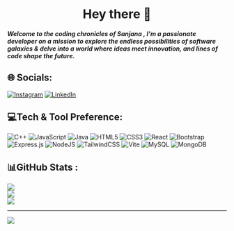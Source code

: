 # <h1 align="center">Hey there 👋</h1>

##### Welcome to the coding chronicles of Sanjana , I'm a passionate developer on a mission to explore the endless possibilities of software galaxies & delve into a world where ideas meet innovation, and lines of code shape the future.


## 🌐 Socials:
[![Instagram](https://img.shields.io/badge/Instagram-%23E4405F.svg?logo=Instagram&logoColor=white)](https://instagram.com/shiya._.18) [![LinkedIn](https://img.shields.io/badge/LinkedIn-%230077B5.svg?logo=linkedin&logoColor=white)](https://linkedin.com/in/https://www.linkedin.com/in/sanjana-singh-426321228/)

## 💻Tech & Tool Preference:
![C++](https://img.shields.io/badge/c++-%2300599C.svg?style=for-the-badge&logo=c%2B%2B&logoColor=white) ![JavaScript](https://img.shields.io/badge/javascript-%23323330.svg?style=for-the-badge&logo=javascript&logoColor=%23F7DF1E) ![Java](https://img.shields.io/badge/java-%23ED8B00.svg?style=for-the-badge&logo=openjdk&logoColor=white) ![HTML5](https://img.shields.io/badge/html5-%23E34F26.svg?style=for-the-badge&logo=html5&logoColor=white) ![CSS3](https://img.shields.io/badge/css3-%231572B6.svg?style=for-the-badge&logo=css3&logoColor=white) ![React](https://img.shields.io/badge/react-%2320232a.svg?style=for-the-badge&logo=react&logoColor=%2361DAFB) ![Bootstrap](https://img.shields.io/badge/bootstrap-%238511FA.svg?style=for-the-badge&logo=bootstrap&logoColor=white) ![Express.js](https://img.shields.io/badge/express.js-%23404d59.svg?style=for-the-badge&logo=express&logoColor=%2361DAFB) ![NodeJS](https://img.shields.io/badge/node.js-6DA55F?style=for-the-badge&logo=node.js&logoColor=white) ![TailwindCSS](https://img.shields.io/badge/tailwindcss-%2338B2AC.svg?style=for-the-badge&logo=tailwind-css&logoColor=white) ![Vite](https://img.shields.io/badge/vite-%23646CFF.svg?style=for-the-badge&logo=vite&logoColor=white) ![MySQL](https://img.shields.io/badge/mysql-%2300000f.svg?style=for-the-badge&logo=mysql&logoColor=white) ![MongoDB](https://img.shields.io/badge/MongoDB-%234ea94b.svg?style=for-the-badge&logo=mongodb&logoColor=white)
## 📊GitHub Stats :
![](https://github-readme-stats.vercel.app/api?username=SanjanaSingh1818&theme=default&hide_border=true&include_all_commits=true&count_private=false)<br/>
![](https://github-readme-streak-stats.herokuapp.com/?user=SanjanaSingh1818&theme=default&hide_border=true)<br/>
![](https://github-readme-stats.vercel.app/api/top-langs/?username=SanjanaSingh1818&theme=default&hide_border=true&include_all_commits=true&count_private=false&layout=compact)

---
[![](https://visitcount.itsvg.in/api?id=SanjanaSingh1818&icon=0&color=0)](https://visitcount.itsvg.in)


